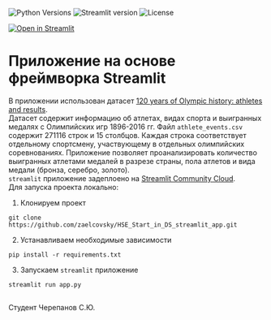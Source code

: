 ![Python Versions](https://img.shields.io/badge/python-3.10--3.11-blue)
![Streamlit version](https://img.shields.io/badge/streamlit-1.33.0-white)
![License](https://img.shields.io/github/license/blackary/st_pages)  
  
[![Open in Streamlit](https://static.streamlit.io/badges/streamlit_badge_black_white.svg)](https://hse-start-in-ds-project.streamlit.app/)

# Приложение на основе фреймворка Streamlit

В приложении использован датасет [120 years of Olympic history: athletes and results](https://www.kaggle.com/datasets/heesoo37/120-years-of-olympic-history-athletes-and-results/data).   
Датасет содержит информацию об атлетах, видах спорта и выигранных медалях с Олимпийских игр 1896-2016 гг. Файл ```athlete_events.csv``` содержит 271116 строк и 15 столбцов. 
Каждая строка соответствует отдельному спортсмену, участвующему в отдельных олимпийских соревнованиях.
Приложение позволяет проанализировать количество выигранных атлетами медалей в разрезе страны, пола атлетов и вида медали (бронза, серебро, золото).  
 ```streamlit``` приложение задеплоено на [Streamlit Community Cloud](https://hse-start-in-ds-project.streamlit.app/).  
Для запуска проекта локально:  
1) Клонируем проект
```shell
git clone https://github.com/zaelcovsky/HSE_Start_in_DS_streamlit_app.git
```
2) Устанавливаем необходимые зависимости
```shell
pip install -r requirements.txt
```
3) Запускаем ```streamlit``` приложениe
```shell
streamlit run app.py
```  
##  
Студент Черепанов С.Ю.